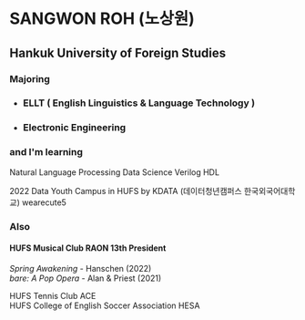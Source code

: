 # SANGWON ROH (노상원)
## Hankuk University of Foreign Studies

### Majoring
- ### ELLT ( English Linguistics & Language Technology )
- ### Electronic Engineering  

### and I'm learning
Natural Language Processing
Data Science
Verilog HDL


2022 Data Youth Campus in HUFS by KDATA (데이터청년캠퍼스 한국외국어대학교) wearecute5

### Also 
  
  #### HUFS Musical Club RAON 13th President  
  *Spring Awakening* - Hanschen  (2022)  
  *bare: A Pop Opera* - Alan & Priest  (2021)  
  
  HUFS Tennis Club ACE  
  HUFS College of English Soccer Association HESA  
